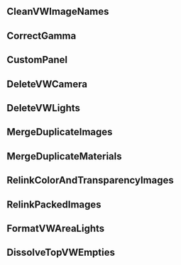 ## CleanVWImageNames

## CorrectGamma

## CustomPanel

## DeleteVWCamera

## DeleteVWLights

## MergeDuplicateImages

## MergeDuplicateMaterials

## RelinkColorAndTransparencyImages

## RelinkPackedImages

## FormatVWAreaLights

## DissolveTopVWEmpties